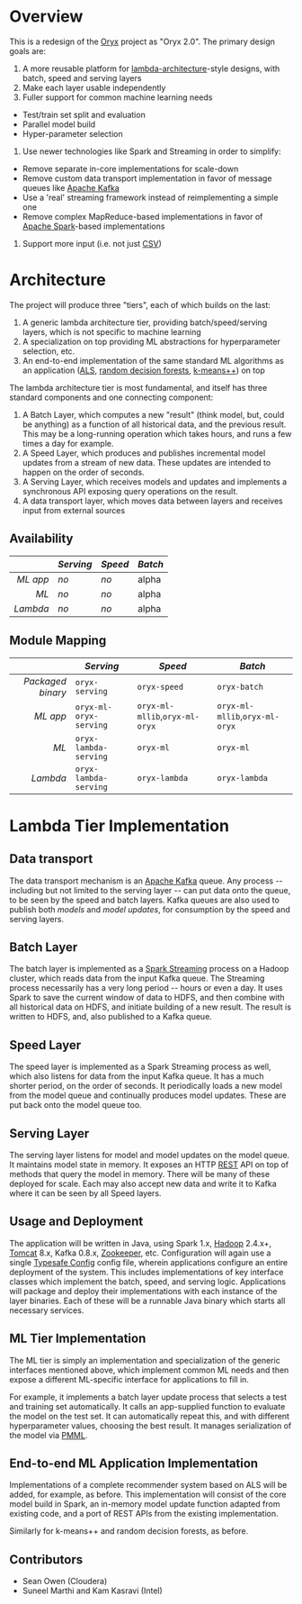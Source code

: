 Overview
========

This is a redesign of the [Oryx](https://github.com/cloudera/oryx) project as "Oryx 2.0". 
The primary design goals are:

1. A more reusable platform for [lambda-architecture](http://lambda-architecture.net/)-style 
designs, with batch, speed and serving layers
1. Make each layer usable independently
1. Fuller support for common machine learning needs
  - Test/train set split and evaluation
  - Parallel model build
  - Hyper-parameter selection
1. Use newer technologies like Spark and Streaming in order to simplify:
  - Remove separate in-core implementations for scale-down
  - Remove custom data transport implementation in favor of message queues like 
  [Apache Kafka](http://kafka.apache.org/)
  - Use a 'real' streaming framework instead of reimplementing a simple one
  - Remove complex MapReduce-based implementations in favor of 
  [Apache Spark](http://spark.apache.org/)-based implementations
1. Support more input (i.e. not just [CSV](http://en.wikipedia.org/wiki/Comma-separated_values))

Architecture
============

The project will produce three "tiers", each of which builds on the last:

1. A generic lambda architecture tier, providing batch/speed/serving layers, which is not 
specific to machine learning
1. A specialization on top providing ML abstractions for hyperparameter selection, etc.
1. An end-to-end implementation of the same standard ML algorithms as an application
([ALS](labs.yahoo.com/files/HuKorenVolinsky-ICDM08.pdf), 
[random decision forests](http://en.wikipedia.org/wiki/Random_forest), 
[k-means++](http://en.wikipedia.org/wiki/K-means_clustering)) on top

The lambda architecture tier is most fundamental, and itself has three standard components and
one connecting component:

1. A Batch Layer, which computes a new "result" (think model, but, could be anything) 
as a function of all historical data, and the previous result. This may be a long-running operation
which takes hours, and runs a few times a day for example. 
2. A Speed Layer, which produces and publishes incremental model updates from a 
stream of new data. These updates are intended to happen on the order of seconds. 
3. A Serving Layer, which receives models and updates and implements a synchronous API exposing
query operations on the result.
4. A data transport layer, which moves data between layers and receives input from external sources

Availability
------------

|          | *Serving*      | *Speed*      | *Batch*      |
| --------:| -------------- | ------------ | ------------ |
| *ML app* | _no_           | _no_         | alpha        |
| *ML*     | _no_           | _no_         | alpha        |
| *Lambda* | _no_           | _no_         | alpha        |

Module Mapping
--------------

|                   | *Serving*               | *Speed*                        | *Batch*                        |
| -----------------:| ----------------------- | ------------------------------ | ------------------------------ |
| *Packaged binary* | `oryx-serving`          | `oryx-speed`                   | `oryx-batch`                   |
| *ML app*          | `oryx-ml-oryx-serving`  | `oryx-ml-mllib`,`oryx-ml-oryx` | `oryx-ml-mllib`,`oryx-ml-oryx` |
| *ML*              | `oryx-lambda-serving`   | `oryx-ml`                      | `oryx-ml`                      |
| *Lambda*          | `oryx-lambda-serving`   | `oryx-lambda`                  | `oryx-lambda`                  |


Lambda Tier Implementation
==========================

Data transport
--------------

The data transport mechanism is an [Apache Kafka](http://kafka.apache.org/) queue. 
Any process -- including but not limited to the serving layer -- can put data onto the queue, 
to be seen by the speed and batch layers. Kafka queues are also used to publish both
*models* and *model updates*, for consumption by the speed and serving layers.

Batch Layer
-----------

The batch layer is implemented as a [Spark Streaming](http://spark.apache.org/streaming/) 
process on a Hadoop cluster, which reads data from the input Kafka queue. The Streaming process 
necessarily has a very long period -- hours or even a day. It uses Spark to save the 
current window of data to HDFS, and then combine with all historical data on HDFS, and 
initiate building of a new result. The result is written to HDFS, and, also published
to a Kafka queue.

Speed Layer
-----------

The speed layer is implemented as a Spark Streaming process as well, which also listens for
data from the input Kafka queue. It has a much shorter period, on the order of seconds. 
It periodically loads a new model from the model queue and continually produces model updates.
These are put back onto the model queue too.

Serving Layer
-------------

The serving layer listens for model and model updates on the model queue. It maintains model
state in memory. It exposes an HTTP 
[REST](http://en.wikipedia.org/wiki/Representational_state_transfer) API on top of methods 
that query the model in memory. There will be many of these deployed for scale. Each may 
also accept new data and write it to Kafka where it can be seen by all Speed layers.

Usage and Deployment
--------------------

The application will be written in Java, using Spark 1.x, 
[Hadoop](http://hadoop.apache.org/) 2.4.x+, [Tomcat](http://tomcat.apache.org/) 8.x, 
Kafka 0.8.x, [Zookeeper](http://zookeeper.apache.org/), etc. Configuration will again 
use a single [Typesafe Config](https://github.com/typesafehub/config) config file, wherein 
applications configure an entire deployment of the system. This includes implementations of 
key interface classes which implement the batch, speed, and serving logic. Applications will 
package and deploy their implementations with each instance of the layer binaries. Each 
of these will be a runnable Java binary which starts all necessary services.


ML Tier Implementation
----------------------

The ML tier is simply an implementation and specialization of the generic interfaces mentioned 
above, which implement common ML needs and then expose a different ML-specific interface for
applications to fill in.

For example, it implements a batch layer update process that selects a test and training set
automatically. It calls an app-supplied function to evaluate the model on the test set.
It can automatically repeat this, and with different hyperparameter values, choosing the best
result. It manages serialization of the model via 
[PMML](http://www.dmg.org/v4-2-1/GeneralStructure.html).

End-to-end ML Application Implementation
----------------------------------------

Implementations of a complete recommender system based on ALS will be added, for example, as before.
This implementation will consist of the core model build in Spark, an in-memory
model update function adapted from existing code, and a port of REST APIs from the existing 
implementation.

Similarly for k-means++ and random decision forests, as before.


Contributors
------------

- Sean Owen (Cloudera)
- Suneel Marthi and Kam Kasravi (Intel)